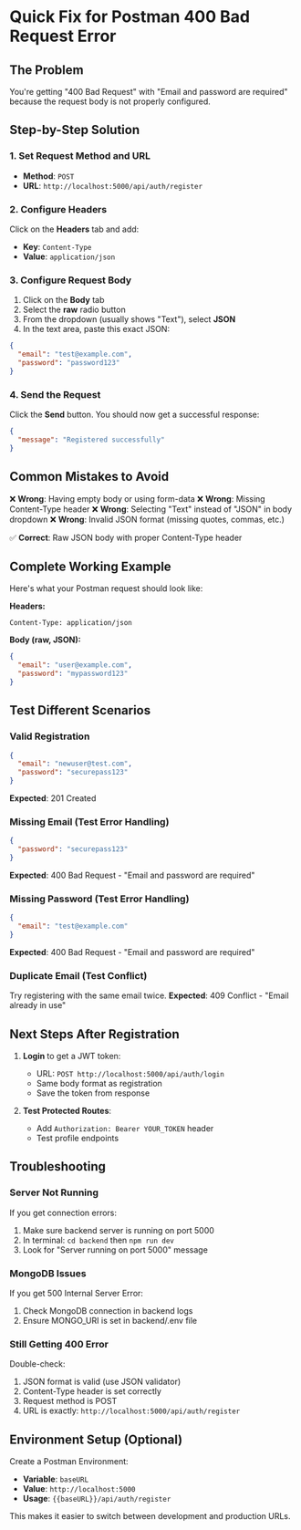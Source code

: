 # Quick Fix for Postman 400 Bad Request Error

## The Problem
You're getting "400 Bad Request" with "Email and password are required" because the request body is not properly configured.

## Step-by-Step Solution

### 1. Set Request Method and URL
- **Method**: `POST`
- **URL**: `http://localhost:5000/api/auth/register`

### 2. Configure Headers
Click on the **Headers** tab and add:
- **Key**: `Content-Type`
- **Value**: `application/json`

### 3. Configure Request Body
1. Click on the **Body** tab
2. Select the **raw** radio button
3. From the dropdown (usually shows "Text"), select **JSON**
4. In the text area, paste this exact JSON:

```json
{
  "email": "test@example.com",
  "password": "password123"
}
```

### 4. Send the Request
Click the **Send** button. You should now get a successful response:

```json
{
  "message": "Registered successfully"
}
```

## Common Mistakes to Avoid

❌ **Wrong**: Having empty body or using form-data
❌ **Wrong**: Missing Content-Type header
❌ **Wrong**: Selecting "Text" instead of "JSON" in body dropdown
❌ **Wrong**: Invalid JSON format (missing quotes, commas, etc.)

✅ **Correct**: Raw JSON body with proper Content-Type header

## Complete Working Example

Here's what your Postman request should look like:

**Headers:**
```
Content-Type: application/json
```

**Body (raw, JSON):**
```json
{
  "email": "user@example.com",
  "password": "mypassword123"
}
```

## Test Different Scenarios

### Valid Registration
```json
{
  "email": "newuser@test.com",
  "password": "securepass123"
}
```
**Expected**: 201 Created

### Missing Email (Test Error Handling)
```json
{
  "password": "securepass123"
}
```
**Expected**: 400 Bad Request - "Email and password are required"

### Missing Password (Test Error Handling)
```json
{
  "email": "test@example.com"
}
```
**Expected**: 400 Bad Request - "Email and password are required"

### Duplicate Email (Test Conflict)
Try registering with the same email twice.
**Expected**: 409 Conflict - "Email already in use"

## Next Steps After Registration

1. **Login** to get a JWT token:
   - URL: `POST http://localhost:5000/api/auth/login`
   - Same body format as registration
   - Save the token from response

2. **Test Protected Routes**:
   - Add `Authorization: Bearer YOUR_TOKEN` header
   - Test profile endpoints

## Troubleshooting

### Server Not Running
If you get connection errors:
1. Make sure backend server is running on port 5000
2. In terminal: `cd backend` then `npm run dev`
3. Look for "Server running on port 5000" message

### MongoDB Issues
If you get 500 Internal Server Error:
1. Check MongoDB connection in backend logs
2. Ensure MONGO_URI is set in backend/.env file

### Still Getting 400 Error
Double-check:
1. JSON format is valid (use JSON validator)
2. Content-Type header is set correctly
3. Request method is POST
4. URL is exactly: `http://localhost:5000/api/auth/register`

## Environment Setup (Optional)

Create a Postman Environment:
- **Variable**: `baseURL`
- **Value**: `http://localhost:5000`
- **Usage**: `{{baseURL}}/api/auth/register`

This makes it easier to switch between development and production URLs.